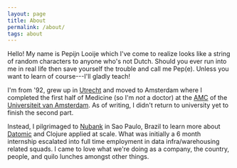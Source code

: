 ```yaml
---
layout: page
title: About
permalink: /about/
tags: about
---
```


Hello! My name is Pepijn Looije which I've come to realize looks like a string
of random characters to anyone who's not Dutch. Should you ever run into me in
real life then save yourself the trouble and call me Pep(e). Unless you want to
learn of course---I'll gladly teach!

I'm from '92, grew up in [Utrecht](https://en.wikipedia.org/wiki/Utrecht) and
moved to Amsterdam where I completed the first half of Medicine (so I'm *not* a
doctor) at the [AMC](http://amc.nl) of the [Universiteit van
Amsterdam](http://uva.nl). As of writing, I didn't return to university yet to
finish the second part.

Instead, I pilgrimaged to [Nubank](https://www.nubank.com.br) in Sao Paulo,
Brazil to learn more about [Datomic](https://www.datomic.com) and Clojure
applied at scale. What was initially a 6 month internship escalated into full
time employment in data infra/warehousing related squads. I came to love what
we're doing as a company, the country, people, and quilo lunches amongst other
things.
